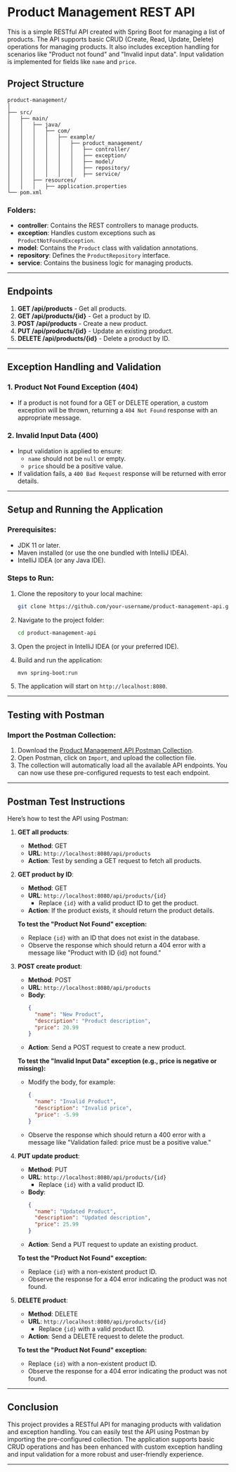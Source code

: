 

# Product Management REST API

This is a simple RESTful API created with Spring Boot for managing a list of products. The API supports basic CRUD (Create, Read, Update, Delete) operations for managing products. It also includes exception handling for scenarios like "Product not found" and "Invalid input data". Input validation is implemented for fields like `name` and `price`.

## Project Structure

```
product-management/
│
├── src/
│   ├── main/
│   │   ├── java/
│   │   │   ├── com/
│   │   │   │   ├── example/
│   │   │   │   │   ├── product_management/
│   │   │   │   │   │   ├── controller/
│   │   │   │   │   │   ├── exception/
│   │   │   │   │   │   ├── model/
│   │   │   │   │   │   ├── repository/
│   │   │   │   │   │   ├── service/
│   │   ├── resources/
│   │   │   ├── application.properties
└── pom.xml
```

### Folders:
- **controller**: Contains the REST controllers to manage products.
- **exception**: Handles custom exceptions such as `ProductNotFoundException`.
- **model**: Contains the `Product` class with validation annotations.
- **repository**: Defines the `ProductRepository` interface.
- **service**: Contains the business logic for managing products.

---

## Endpoints

1. **GET /api/products** - Get all products.
2. **GET /api/products/{id}** - Get a product by ID.
3. **POST /api/products** - Create a new product.
4. **PUT /api/products/{id}** - Update an existing product.
5. **DELETE /api/products/{id}** - Delete a product by ID.

---

## Exception Handling and Validation

### 1. **Product Not Found Exception (404)**
   - If a product is not found for a GET or DELETE operation, a custom exception will be thrown, returning a `404 Not Found` response with an appropriate message.
  
### 2. **Invalid Input Data (400)**
   - Input validation is applied to ensure:
     - `name` should not be `null` or empty.
     - `price` should be a positive value.
   - If validation fails, a `400 Bad Request` response will be returned with error details.

---

## Setup and Running the Application

### Prerequisites:
- JDK 11 or later.
- Maven installed (or use the one bundled with IntelliJ IDEA).
- IntelliJ IDEA (or any Java IDE).

### Steps to Run:
1. Clone the repository to your local machine:
   ```bash
   git clone https://github.com/your-username/product-management-api.git
   ```
   
2. Navigate to the project folder:
   ```bash
   cd product-management-api
   ```

3. Open the project in IntelliJ IDEA (or your preferred IDE).

4. Build and run the application:
   ```bash
   mvn spring-boot:run
   ```

5. The application will start on `http://localhost:8080`.

---

## Testing with Postman

### Import the Postman Collection:
1. Download the [Product Management API Postman Collection](product-management-api/Product%20Management%20API.postman_collection.json).
2. Open Postman, click on `Import`, and upload the collection file.
3. The collection will automatically load all the available API endpoints. You can now use these pre-configured requests to test each endpoint.

---

## Postman Test Instructions

Here’s how to test the API using Postman:

1. **GET all products**:
   - **Method**: GET
   - **URL**: `http://localhost:8080/api/products`
   - **Action**: Test by sending a GET request to fetch all products.

2. **GET product by ID**:
   - **Method**: GET
   - **URL**: `http://localhost:8080/api/products/{id}`
     - Replace `{id}` with a valid product ID to get the product.
   - **Action**: If the product exists, it should return the product details.

   **To test the "Product Not Found" exception:**
   - Replace `{id}` with an ID that does not exist in the database.
   - Observe the response which should return a 404 error with a message like "Product with ID {id} not found."

3. **POST create product**:
   - **Method**: POST
   - **URL**: `http://localhost:8080/api/products`
   - **Body**: 
     ```json
     {
       "name": "New Product",
       "description": "Product description",
       "price": 20.99
     }
     ```
   - **Action**: Send a POST request to create a new product.

   **To test the "Invalid Input Data" exception (e.g., price is negative or missing):**
   - Modify the body, for example:
     ```json
     {
       "name": "Invalid Product",
       "description": "Invalid price",
       "price": -5.99
     }
     ```
   - Observe the response which should return a 400 error with a message like "Validation failed: price must be a positive value."

4. **PUT update product**:
   - **Method**: PUT
   - **URL**: `http://localhost:8080/api/products/{id}`
     - Replace `{id}` with a valid product ID.
   - **Body**:
     ```json
     {
       "name": "Updated Product",
       "description": "Updated description",
       "price": 25.99
     }
     ```
   - **Action**: Send a PUT request to update an existing product.

   **To test the "Product Not Found" exception:**
   - Replace `{id}` with a non-existent product ID.
   - Observe the response for a 404 error indicating the product was not found.

5. **DELETE product**:
   - **Method**: DELETE
   - **URL**: `http://localhost:8080/api/products/{id}`
     - Replace `{id}` with a valid product ID.
   - **Action**: Send a DELETE request to delete the product.

   **To test the "Product Not Found" exception:**
   - Replace `{id}` with a non-existent product ID.
   - Observe the response for a 404 error indicating the product was not found.

---

## Conclusion

This project provides a RESTful API for managing products with validation and exception handling. You can easily test the API using Postman by importing the pre-configured collection. The application supports basic CRUD operations and has been enhanced with custom exception handling and input validation for a more robust and user-friendly experience.

---
